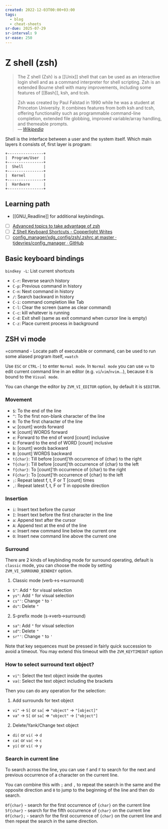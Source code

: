 ```yaml
---
created: 2022-12-03T00:00+03:00
tags:
  - blog
  - cheat-sheets
sr-due: 2025-07-29
sr-interval: 9
sr-ease: 250
---
```


# Z shell (zsh)

> The Z shell (Zsh) is a [[Unix]] shell that can be used as an interactive login
> shell and as a command interpreter for shell scripting. Zsh is an extended
> Bourne shell with many improvements, including some features of [[Bash]], ksh,
> and tcsh.
>
> Zsh was created by Paul Falstad in 1990 while he was a student at Princeton
> University. It combines features from both ksh and tcsh, offering
> functionality such as programmable command-line completion, extended file
> globbing, improved variable/array handling, and themeable prompts.\
> — <cite>[Wikipedia](https://en.wikipedia.org/wiki/Z_shell)</cite>

Shell is the interface between a user and the system itself. Which main layers
it consists of, first layer is program:
<br class="f">
```
+----------------+
|  Program/User  |
+----------------+
|  Shell         |
+----------------+
|  Kernel        |
+----------------+
|  Hardware      |
+----------------+
```

## Learning path

- [[GNU_Readline]] for additional keybindings.
- [ ] [Advanced topics to take advantage of zsh](https://github.com/rothgar/mastering-zsh)
- [ ] [Z Shell Keyboard Shortcuts - Copperlight Writes](https://copperlight.github.io/shell/zsh-keyboard-shortcuts/)
- [ ] [config_manager/xdg_config/zsh/.zshrc at master · tjdevries/config_manager · GitHub](https://github.com/tjdevries/config_manager/blob/master/xdg_config/zsh/.zshrc)

## Basic keyboard bindings

`bindkey -L`:<wbr class="f"> List current shortcuts

- `C-r`:<wbr class="f"> Reverse search history
- `C-p`:<wbr class="f"> Previous command in history
- `C-n`:<wbr class="f"> Next command in history
- `/`:<wbr class="f"> Search backward in history
- `C-i`:<wbr class="f"> command completion like Tab
- `C-l`:<wbr class="f"> Clear the screen (same as clear command)
- `C-c`:<wbr class="f"> kill whatever is running
- `C-d`:<wbr class="f"> Exit shell (same as exit command when cursor line is empty)
- `C-z`:<wbr class="f"> Place current process in background

## ZSH vi mode

=command - Locate path of executable or command, can be used to run some aliased
program itself, `=watch`

Use `ESC` or `CTRL-[` to enter `Normal mode`. In `Normal mode` you can use `vv`
to edit current command line in an editor (e.g. `vi`/`vim`/`nvim`...), because
it is bound to the `Visual mode`.

You can change the editor by `ZVM_VI_EDITOR` option, by default it is
`$EDITOR`.

### Movement

- `$`:<wbr class="f"> To the end of the line
- `^`:<wbr class="f"> To the first non-blank character of the line
- `0`:<wbr class="f"> To the first character of the line
- `w`:<wbr class="f"> [count] words forward
- `W`:<wbr class="f"> [count] WORDS forward
- `e`:<wbr class="f"> Forward to the end of word [count] inclusive
- `E`:<wbr class="f"> Forward to the end of WORD [count] inclusive
- `b`:<wbr class="f"> [count] words backward
- `B`:<wbr class="f"> [count] WORDS backward
- `t{char}`:<wbr class="f"> Till before [count]'th occurrence of {char} to the right
- `T{char}`:<wbr class="f"> Till before [count]'th occurrence of {char} to the left
- `f{char}`:<wbr class="f"> To [count]'th occurrence of {char} to the right
- `F{char}`:<wbr class="f"> To [count]'th occurrence of {char} to the left
- `;`:<wbr class="f"> Repeat latest f, t, F or T [count] times
- `,`:<wbr class="f"> Repeat latest f, t, F or T in opposite direction

### Insertion

- `i`:<wbr class="f"> Insert text before the cursor
- `I`:<wbr class="f"> Insert text before the first character in the line
- `a`:<wbr class="f"> Append text after the cursor
- `A`:<wbr class="f"> Append text at the end of the line
- `o`:<wbr class="f"> Insert new command line below the current one
- `O`:<wbr class="f"> Insert new command line above the current one

### Surround

There are 2 kinds of keybinding mode for surround operating, default is
`classic` mode, you can choose the mode by setting `ZVM_VI_SURROUND_BINDKEY`
option.

1. Classic mode (verb->s->surround)

- `S"`:<wbr class="f"> Add `"` for visual selection
- `ys"`:<wbr class="f"> Add `"` for visual selection
- `cs"'`:<wbr class="f"> Change `"` to `'`
- `ds"`:<wbr class="f"> Delete `"`

2. S-prefix mode (s->verb->surround)
- `sa"`:<wbr class="f"> Add `"` for visual selection
- `sd"`:<wbr class="f"> Delete `"`
- `sr"'`:<wbr class="f"> Change `"` to `'`

Note that key sequences must be pressed in fairly quick succession to avoid a
timeout. You may extend this timeout with the `ZVM_KEYTIMEOUT` option

### How to select surround text object?

- `vi"`:<wbr class="f"> Select the text object inside the quotes
- `va(`:<wbr class="f"> Select the text object including the brackets

Then you can do any operation for the selection:

1. Add surrounds for text object

- `vi"` -> `S[` or `sa[` => `"object"` -> `"[object]"`
- `va"` -> `S[` or `sa[` => `"object"` -> `["object"]`

2. Delete/Yank/Change text object

- `di(` or `vi(` -> `d`
- `ca(` or `va(` -> `c`
- `yi(` or `vi(` -> `y`

### Search in current line

To search across the line, you can use `f` and `F` to search for the next and
previous occurrence of a character on the current line.

You can combine this with `;` and `,` to repeat the search in the same and the
opposite direction and `0` to jump to the beginning of the line and then do
search.

`0f{char}` - search for the first occurrence of `{char}` on the current line
`5f{char}` - search for the fifth occurrence of `{char}` on the current line
`0f{char};` - search for the first occurrence of `{char}` on the current line
and then repeat the search in the same direction.
